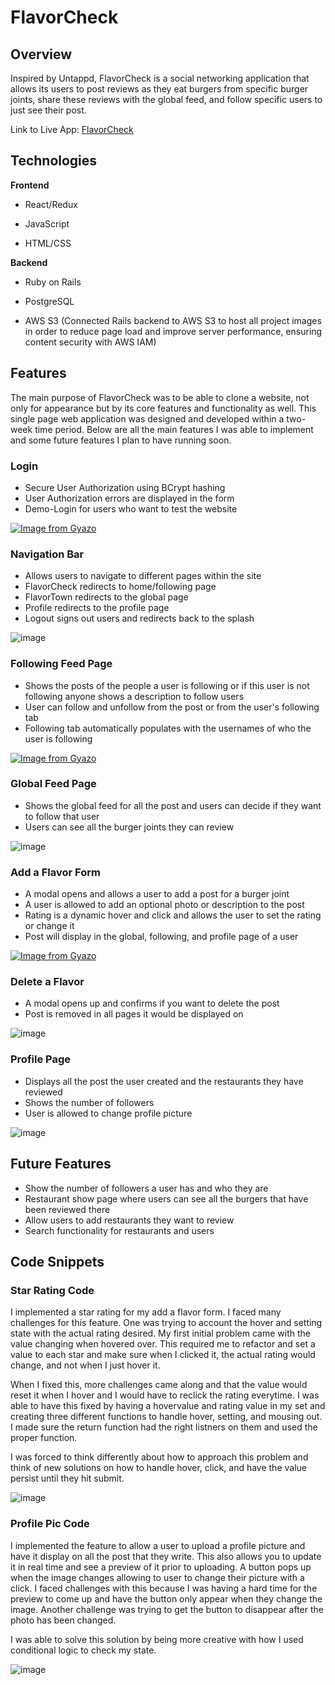# FlavorCheck

## Overview

Inspired by Untappd, FlavorCheck is a social networking application that allows its users to post reviews as they eat burgers from specific burger joints, share these reviews with the global feed, and follow specific users to just see their post.

Link to Live App: [FlavorCheck](https://flavorcheck.herokuapp.com/#/)

## Technologies

**Frontend**

* React/Redux

* JavaScript

* HTML/CSS

**Backend**

* Ruby on Rails

* PostgreSQL

* AWS S3 (Connected Rails backend to AWS S3 to host all project images in order to reduce page load and improve server performance, ensuring content security with AWS IAM)

## Features

The main purpose of FlavorCheck was to be able to clone a website, not only for appearance but by its core features and functionality as well. This single page web application was designed and developed within a two-week time period. Below are all the main features I was able to implement and some future features I plan to have running soon.

### Login

* Secure User Authorization using BCrypt hashing
* User Authorization errors are displayed in the form
* Demo-Login for users who want to test the website

[![Image from Gyazo](https://i.gyazo.com/39ada824315bd3c4a8139c77cc7831b5.gif)](https://gyazo.com/39ada824315bd3c4a8139c77cc7831b5)

### Navigation Bar

* Allows users to navigate to different pages within the site
* FlavorCheck redirects to home/following page
* FlavorTown redirects to the global page 
* Profile redirects to the profile page
* Logout signs out users and redirects back to the splash

![image](https://github.com/jonathan-dwight/FlavorCheck/blob/master/app/assets/images/navbar.png)

### Following Feed Page

* Shows the posts of the people a user is following or if this user is not following anyone shows a description to follow users
* User can follow and unfollow from the post or from the user's following tab
* Following tab automatically populates with the usernames of who the user is following 

[![Image from Gyazo](https://i.gyazo.com/75d23d185b7d3a9356e1d3c715900a2a.gif)](https://gyazo.com/75d23d185b7d3a9356e1d3c715900a2a)

### Global Feed Page

* Shows the global feed for all the post and users can decide if they want to follow that user
* Users can see all the burger joints they can review

![image](https://github.com/jonathan-dwight/FlavorCheck/blob/master/app/assets/images/global-profile.png)

### Add a Flavor Form 

* A modal opens and allows a user to add a post for a burger joint
* A user is allowed to add an optional photo or description to the post
* Rating is a dynamic hover and click and allows the user to set the rating or change it
* Post will display in the global, following, and profile page of a user

[![Image from Gyazo](https://i.gyazo.com/d800a64bad544a973baa5c1ef5807daf.gif)](https://gyazo.com/d800a64bad544a973baa5c1ef5807daf)


### Delete a Flavor

* A modal opens up and confirms if you want to delete the post
* Post is removed in all pages it would be displayed on

![image](https://github.com/jonathan-dwight/FlavorCheck/blob/master/app/assets/images/Delete-pic.png)

### Profile Page

* Displays all the post the user created and the restaurants they have reviewed
* Shows the number of followers
* User is allowed to change profile picture

![image](https://github.com/jonathan-dwight/FlavorCheck/blob/master/app/assets/images/profile-page.gif)

## Future Features

* Show the number of followers a user has and who they are
* Restaurant show page where users can see all the burgers that have been reviewed there
* Allow users to add restaurants they want to review
* Search functionality for restaurants and users


## Code Snippets

### Star Rating Code 

I implemented a star rating for my add a flavor form. I faced many challenges for this feature. One was trying to account the hover and setting state with the actual rating desired. My first initial problem came with the value changing when hovered over. This required me to refactor and set a value to each star and make sure when I clicked it, the actual rating would change, and not when I just hover it. 

When I fixed this, more challenges came along and that the value would reset it when I hover and I would have to reclick the rating everytime. I was able to have this fixed by having a hovervalue and rating value in my set and creating three different functions to handle hover, setting, and mousing out. I made sure the return function had the right listners on them and used the proper function.

I was forced to think differently about how to approach this problem and think of new solutions on how to handle hover, click, and have the value persist until they hit submit.


![image](https://github.com/jonathan-dwight/FlavorCheck/blob/master/app/assets/images/star-ratingsnippet.png)


### Profile Pic Code

I implemented the feature to allow a user to upload a profile picture and have it display on all the post that they write. This also allows you to update it in real time and see a preview of it prior to uploading. A button pops up when the image changes allowing to user to change their picture with a click. I faced challenges with this because I was having a hard time for the preview to come up and have the button only appear when they change the image. Another challenge was trying to get the button to disappear after the photo has been changed.

I was able to solve this solution by being more creative with how I used conditional logic to check my state.

![image](https://github.com/jonathan-dwight/FlavorCheck/blob/master/app/assets/images/code-snippet-profile-pic.png)

